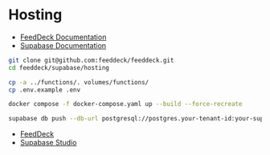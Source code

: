 # Hosting

- [FeedDeck Documentation](https://github.com/feeddeck/feeddeck/blob/main/CONTRIBUTING.md#hosting)
- [Supabase Documentation](https://supabase.com/docs/guides/self-hosting/docker)

```sh
git clone git@github.com:feeddeck/feeddeck.git
cd feeddeck/supabase/hosting

cp -a ../functions/. volumes/functions/
cp .env.example .env

docker compose -f docker-compose.yaml up --build --force-recreate
```

```sh
supabase db push --db-url postgresql://postgres.your-tenant-id:your-super-secret-and-long-postgres-password@localhost:5432/postgres
```

- [FeedDeck](http://localhost:8080/)
- [Supabase Studio](http://localhost:8000/)
